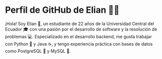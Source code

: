 # Perfil de GitHub de Elian 👨‍💻

¡Hola! Soy Elian 👋, un estudiante de 22 años de la Universidad Central del Ecuador 🎓 con una pasión por el desarrollo de software y la resolución de problemas 💻. Especializado en el desarrollo backend, me gusta trabajar con Python 🐍 y Java ☕, y tengo experiencia práctica con bases de datos como PostgreSQL 🐘 y MySQL 🐬.
